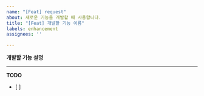 ```yaml
---
name: "[Feat] request"
about: 새로운 기능을 개발할 때 사용합니다.
title: "[Feat] 개발할 기능 이름"
labels: enhancement
assignees: ''

---
```


**개발할 기능 설명**

---

**TODO**
- [ ]
